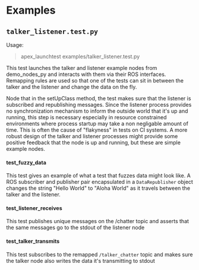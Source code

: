 # Examples

## `talker_listener.test.py`

Usage:
> apex_launchtest examples/talker_listener.test.py

This test launches the talker and listener example nodes from demo_nodes_py and interacts
with them via their ROS interfaces.  Remapping rules are used so that one of the tests can sit in
between the talker and the listener and change the data on the fly.

Node that in the setUpClass method, the test makes sure that the listener is subscribed and
republishing messages.  Since the listener process provides no synchronization mechanism to
inform the outside world that it's up and running, this step is necessary especially in resource
constrained environments where process startup may take a non negligable amount of time.  This
is often the cause of "flakyness" in tests on CI systems.  A more robust design of the talker and
listener processes might provide some positive feedback that the node is up and running, but these
are simple example nodes.

#### test_fuzzy_data
This test gives an example of what a test that fuzzes data might look like.  A ROS subscriber
and publisher pair encapsulated in a `DataRepublisher` object changes the string "Hello World" to
"Aloha World" as it travels between the talker and the listener.

#### test_listener_receives
This test publishes unique messages on the /chatter topic and asserts that the same messages
go to the stdout of the listener node

#### test_talker_transmits
This test subscribes to the remapped `/talker_chatter` topic and makes sure the talker node also
writes the data it's transmitting to stdout
